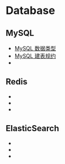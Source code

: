# Database

## MySQL
- [MySQL 数据类型](./mysql/data-type.md)
- [MySQL 建表规约](./mysql/create-table.md)
- []()


## Redis
- []()
- []()
- []()


## ElasticSearch
- []()
- []()
- []()